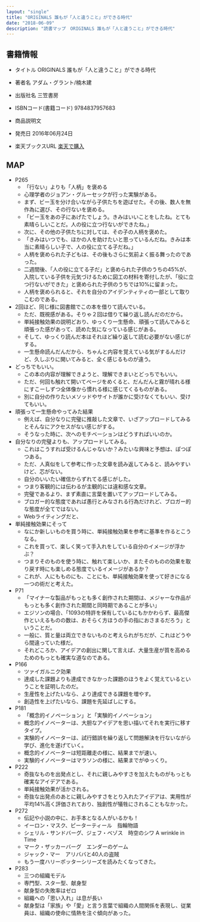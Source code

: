```yaml
---
layout: "single"
title: "ORIGINALS 誰もが「人と違うこと」ができる時代"
date: "2018-06-09"
description: "読書マップ　ORIGINALS 誰もが「人と違うこと」ができる時代"
---
```

## 書籍情報
- タイトル ORIGINALS 誰もが「人と違うこと」ができる時代

- 著者名 アダム・グラント/楠木建
- 出版社名 三笠書房
- ISBNコード(書籍コード) 9784837957683
- 商品説明文
- 発売日 2016年06月24日
- 楽天ブックスURL [楽天で購入](https://hb.afl.rakuten.co.jp/hgc/g00q0726.apz64269.g00q0726.apz6568a/?pc=https%3A%2F%2Fbooks.rakuten.co.jp%2Frb%2F14244814%2F&m=http%3A%2F%2Fm.rakuten.co.jp%2Frms%2Fmsv%2FItem%3Fn%3D14244814%26surl%3Dbook)
## MAP
- P265
  - 「行ない」よりも「人柄」を褒める
  - 心理学者のジョアン・グルーセックが行った実験がある。
  - まず、ビー玉を分け合いながら子供たちを遊ばせた。その後、数人を無作為に選び、その行ないを褒める。
  - 「ビー玉をあの子にあげたでしょう。きみはいいことをしたね。とても素晴らしいことだ。人の役に立つ行ないができたね。」
  - 次に、その他の子供たちに対しては、その子の人柄を褒めた。
  - 「きみはいつでも、ほかの人を助けたいと思っているんだね。きみは本当に素晴らしい子で、人の役に立てる子だね。」
  - 人柄を褒められた子どもは、その後もさらに気前よく振る舞ったのであった。
  - 二週間後、「人の役に立てる子だ」と褒められた子供のうちの45%が、入院している子供を元気づけるために図工の材料を寄付したが、「役に立つ行ないができた」と褒められた子供のうちでは10%に留まった。
  - 人柄を褒められると、それを自分のアイデンティティの一部として取りこむのである。
- 2回ほど、同じ様に図書館でこの本を借りて読んでいる。
  - ただ、既視感がある。そりゃ２回は借りて繰り返し読んだのだから。
  - 単純接触効果の説明どおり、ゆっくり一生懸命、頑張って読んでみると頑張った感があって、読めた気になっている感じがある。
  - そして、ゆっくり読んだ本はそれほど繰り返して読む必要がない感じがする。
  - 一生懸命読んだんだから、ちゃんと内容を覚えている気がするんだけど、久しぶりに開いてみると、全く感じるものが違う。
- どっちでもいい。
  - この本の内容が理解できようと、理解できまいとどっちでもいい。
  - ただ、何回も触れて開いてページをめくると、だんだんと霧が晴れる様にすこーしずつ全体像から慣れる様に感じてくるものがある。
  - 別に自分の作りたいメソッドやサイトが誰かに受けなくてもいい、受けてもいい。
- 頑張って一生懸命やってみた結果
  - 例えば、自分なりに完璧に推敲した文章で、いざアップロードしてみるとそんなにアクセスがない感じがする。
  - そうなった時に、次へのモチベーションはどうすればいいのか。
- 自分なりの完璧よりも、アップロードしてみる。
  - これはこうすれば受けるんじゃないか？みたいな興味と予想は、ぽつぽつある。
  - ただ、人真似をして参考に作った文章を読み返してみると、読みやすいけど、芯がない。
  - 自分のいいたい確信からずれてる感じがした。
  - つまり客観的には伝わるが主観的には違和感な文章。
  - 完璧であるより、まず素直に言葉を置いてアップロードしてみる。
  - ブロガー的な態度であれば愚行とみなされる行為だけれど、ブロガー的な態度が全てではない。
  - Webライティングだと、
- 単純接触効果にそって
  - なにか新しいものを買う時に、単純接触効果を参考に基準を作るとこうなる。
  - これを買って、楽しく笑って手入れをしている自分のイメージが浮かぶ？
  - つまりそのものを使う時に、触れて楽しいか、またそのものの効果を取り戻す時にも楽しめる態度でいるイメージがあるか？
  - これが、人にもものにも、ことにも、単純接触効果を使って好きになる一つの術だと考えた。
- P71
  - 「マイナーな製品がもっとも多く創作された期間は、メジャーな作品がもっとも多く創作された期間と同時期であることが多い」
  - エジソンの場合、「1093の特許を保有しているにもかかわらず、最高傑作といえるものの数は、おそらく方ほうの手の指におさまるだろう」ということだ。
  - 一般に、質と量は両立できないものと考えられがちだが、これはどうやら間違っていた様だ。
  - それどころか、アイデアの創出に関して言えば、大量生産が質を高めるためのもっとも確実な道なのである。
- P166
  - ツァイガルニク効果
  - 達成した課題よりも達成できなかった課題のほうをよく覚えているということを証明したのだ。
  - 生産性を上げたいなら、より達成できる課題を増やす。
  - 創造性を上げたいなら、課題を先延ばしにする。
- P181
  - 「概念的イノベーション」と「実験的イノベーション」
  - 概念的イノベーターは、大胆なアイデアを思い描いてそれを実行に移すタイプ。
  - 実験的イノベーターは、試行錯誤を繰り返して問題解決を行ないながら学び、進化を遂げていく。
  - 概念的イノベーターは短距離走の様に、結果までが速い。
  - 実験的イノベーターはマラソンの様に、結果までがゆっくり。
- P222
  - 奇抜なものを出発点とし、それに親しみやすさを加えたものがもっとも確実なアイデアである。
  - 単純接触効果が活かされる。
  - 奇抜な出発点のあとに親しみやすさをとり入れたアイデアは、実用性が平均14%高く評価されており、独創性が犠牲にされることもなかった。
- P272
  - 伝記や小説の中に、お手本となる人がいるかも！
  - イーロン・マスク、ピーターティール　指輪物語
  - シェリル・サンドバーグ、ジェフ・ベゾス　時空のシワ A wrinkle in Time
  - マーク・ザッカーバーグ　エンダーのゲーム
  - ジャック・マー　アリババと40人の盗賊
  - もう一度ハリーポッターシリーズを読みたくなってきた。
- P283
  - 三つの組織モデル
  - 専門型、スター型、献身型
  - 献身型の失敗率はゼロ
  - 組織への「思い入れ」は息が長い
  - 献身型は「家族」や「愛」と言う言葉で組織の人間関係を表現し、従業員は、組織の使命に情熱を注ぐ傾向があった。
